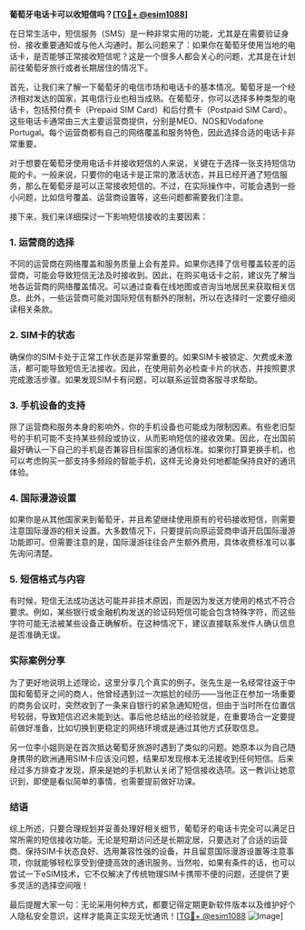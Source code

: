 **葡萄牙电话卡可以收短信吗？[[TG💪+ @esim1088](https://t.me/s/esim1088)]**

在日常生活中，短信服务（SMS）是一种非常实用的功能，尤其是在需要验证身份、接收重要通知或与他人沟通时。那么问题来了：如果你在葡萄牙使用当地的电话卡，是否能够正常接收短信呢？这是一个很多人都会关心的问题，尤其是在计划前往葡萄牙旅行或者长期居住的情况下。

首先，让我们来了解一下葡萄牙的电信市场和电话卡的基本情况。葡萄牙是一个经济相对发达的国家，其电信行业也相当成熟。在葡萄牙，你可以选择多种类型的电话卡，包括预付费卡（Prepaid SIM Card）和后付费卡（Postpaid SIM Card）。这些电话卡通常由三大主要运营商提供，分别是MEO、NOS和Vodafone Portugal。每个运营商都有自己的网络覆盖和服务特色，因此选择合适的电话卡非常重要。

对于想要在葡萄牙使用电话卡并接收短信的人来说，关键在于选择一张支持短信功能的卡。一般来说，只要你的电话卡是正常的激活状态，并且已经开通了短信服务，那么在葡萄牙是可以正常接收短信的。不过，在实际操作中，可能会遇到一些小问题，比如信号覆盖、运营商设置等，这些问题都需要我们注意。

接下来，我们来详细探讨一下影响短信接收的主要因素：

### 1. **运营商的选择**
不同的运营商在网络覆盖和服务质量上会有差异。如果你选择了信号覆盖较差的运营商，可能会导致短信无法及时接收到。因此，在购买电话卡之前，建议先了解当地各运营商的网络覆盖情况。可以通过查看在线地图或咨询当地居民来获取相关信息。此外，一些运营商可能对国际短信有额外的限制，所以在选择时一定要仔细阅读相关条款。

### 2. **SIM卡的状态**
确保你的SIM卡处于正常工作状态是非常重要的。如果SIM卡被锁定、欠费或未激活，都可能导致短信无法接收。因此，在使用前务必检查卡片的状态，并按照要求完成激活步骤。如果发现SIM卡有问题，可以联系运营商客服寻求帮助。

### 3. **手机设备的支持**
除了运营商和服务本身的影响外，你的手机设备也可能成为限制因素。有些老旧型号的手机可能不支持某些频段或协议，从而影响短信的接收效果。因此，在出国前最好确认一下自己的手机是否兼容目标国家的通信标准。如果你打算更换手机，也可以考虑购买一部支持多频段的智能手机，这样无论身处何地都能保持良好的通讯体验。

### 4. **国际漫游设置**
如果你是从其他国家来到葡萄牙，并且希望继续使用原有的号码接收短信，则需要注意国际漫游的相关设置。大多数情况下，只要提前向原运营商申请开启国际漫游功能即可。但需要注意的是，国际漫游往往会产生额外费用，具体收费标准可以事先询问清楚。

### 5. **短信格式与内容**
有时候，短信无法成功送达可能并非技术原因，而是因为发送方使用的格式不符合要求。例如，某些银行或金融机构发送的验证码短信可能会包含特殊字符，而这些字符可能无法被某些设备正确解析。在这种情况下，建议直接联系发件人确认信息是否准确无误。

### 实际案例分享

为了更好地说明上述理论，这里分享几个真实的例子。张先生是一名经常往返于中国和葡萄牙之间的商人，他曾经遇到过一次尴尬的经历——当他正在参加一场重要的商务会议时，突然收到了一条来自银行的紧急通知短信，但由于当时所在位置信号较弱，导致短信迟迟未能到达。事后他总结出的经验就是，在重要场合一定要提前做好准备，比如切换到更稳定的网络环境或是通过其他方式获取信息。

另一位李小姐则是在首次抵达葡萄牙旅游时遇到了类似的问题。她原本以为自己随身携带的欧洲通用SIM卡应该没问题，结果却发现根本无法接收到任何短信。后来经过多方排查才发现，原来是她的手机默认关闭了短信接收选项。这一教训让她意识到，即使是看似简单的事情，也需要提前做好功课。

### 结语

综上所述，只要合理规划并妥善处理好相关细节，葡萄牙的电话卡完全可以满足日常所需的短信接收功能。无论是短期访问还是长期定居，只要选对了合适的运营商、保持SIM卡状态良好、选用兼容性强的设备，并且留意国际漫游设置等注意事项，你就能够轻松享受到便捷高效的通讯服务。当然啦，如果有条件的话，也可以尝试一下eSIM技术，它不仅解决了传统物理SIM卡携带不便的问题，还提供了更多灵活的选择空间哦！

最后提醒大家一句：无论采用何种方式，都要记得定期更新软件版本以及维护好个人隐私安全意识，这样才能真正实现无忧通讯！[[TG💪+ @esim1088](https://t.me/s/esim1088) ![Image](https://i.postimg.cc/4NQfJmqS/Snipaste-2025-05-13-00-14-12.png)]
